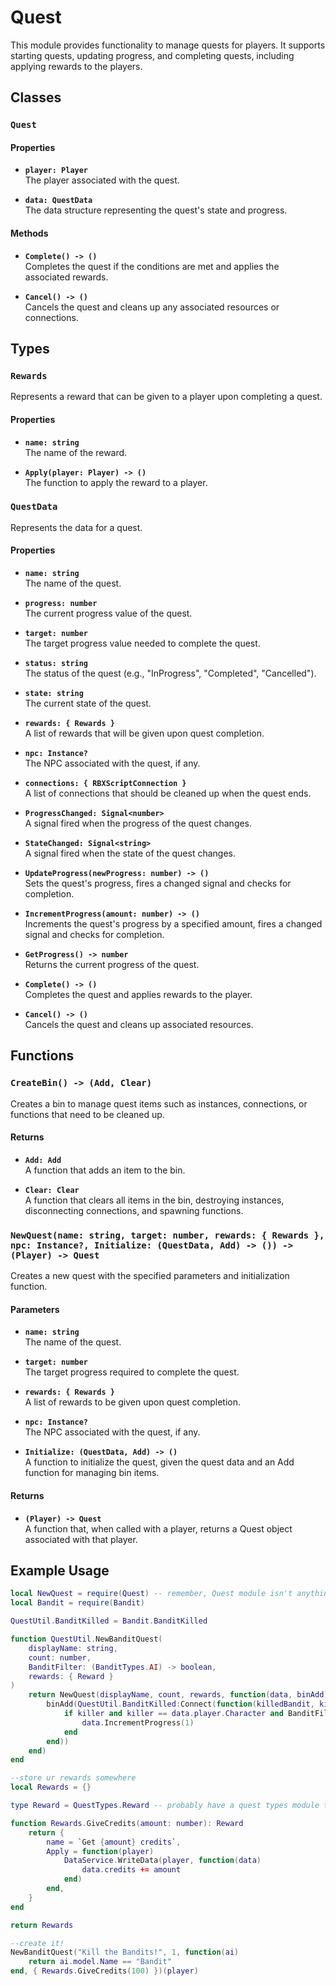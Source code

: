 # Quest

This module provides functionality to manage quests for players. It supports starting quests, updating progress, and completing quests, including applying rewards to the players.

## Classes

### `Quest`

#### Properties

- **`player: Player`**  
  The player associated with the quest.

- **`data: QuestData`**  
  The data structure representing the quest's state and progress.

#### Methods

- **`Complete() -> ()`**  
  Completes the quest if the conditions are met and applies the associated rewards.

- **`Cancel() -> ()`**  
  Cancels the quest and cleans up any associated resources or connections.

## Types

### `Rewards`

Represents a reward that can be given to a player upon completing a quest.

#### Properties

- **`name: string`**  
  The name of the reward.

- **`Apply(player: Player) -> ()`**  
  The function to apply the reward to a player.

### `QuestData`

Represents the data for a quest.

#### Properties

- **`name: string`**  
  The name of the quest.

- **`progress: number`**  
  The current progress value of the quest.

- **`target: number`**  
  The target progress value needed to complete the quest.

- **`status: string`**  
  The status of the quest (e.g., "InProgress", "Completed", "Cancelled").

- **`state: string`**  
  The current state of the quest.

- **`rewards: { Rewards }`**  
  A list of rewards that will be given upon quest completion.

- **`npc: Instance?`**  
  The NPC associated with the quest, if any.

- **`connections: { RBXScriptConnection }`**  
  A list of connections that should be cleaned up when the quest ends.

- **`ProgressChanged: Signal<number>`**  
  A signal fired when the progress of the quest changes.

- **`StateChanged: Signal<string>`**  
  A signal fired when the state of the quest changes.

- **`UpdateProgress(newProgress: number) -> ()`**  
  Sets the quest's progress, fires a changed signal and checks for completion.

- **`IncrementProgress(amount: number) -> ()`**  
  Increments the quest's progress by a specified amount, fires a changed signal and checks for completion.

- **`GetProgress() -> number`**  
  Returns the current progress of the quest.

- **`Complete() -> ()`**  
  Completes the quest and applies rewards to the player.

- **`Cancel() -> ()`**  
  Cancels the quest and cleans up associated resources.

## Functions

### `CreateBin() -> (Add, Clear)`

Creates a bin to manage quest items such as instances, connections, or functions that need to be cleaned up.

#### Returns

- **`Add: Add`**  
  A function that adds an item to the bin.

- **`Clear: Clear`**  
  A function that clears all items in the bin, destroying instances, disconnecting connections, and spawning functions.

### `NewQuest(name: string, target: number, rewards: { Rewards }, npc: Instance?, Initialize: (QuestData, Add) -> ()) -> (Player) -> Quest`

Creates a new quest with the specified parameters and initialization function.

#### Parameters

- **`name: string`**  
  The name of the quest.

- **`target: number`**  
  The target progress required to complete the quest.

- **`rewards: { Rewards }`**  
  A list of rewards to be given upon quest completion.

- **`npc: Instance?`**  
  The NPC associated with the quest, if any.

- **`Initialize: (QuestData, Add) -> ()`**  
  A function to initialize the quest, given the quest data and an Add function for managing bin items.

#### Returns

- **`(Player) -> Quest`**  
  A function that, when called with a player, returns a Quest object associated with that player.

## Example Usage

```lua
local NewQuest = require(Quest) -- remember, Quest module isn't anything fancy, its just a factory function for creating a quest.
local Bandit = require(Bandit)

QuestUtil.BanditKilled = Bandit.BanditKilled

function QuestUtil.NewBanditQuest(
	displayName: string,
	count: number,
	BanditFilter: (BanditTypes.AI) -> boolean,
	rewards: { Reward }
)
	return NewQuest(displayName, count, rewards, function(data, binAdd)
		binAdd(QuestUtil.BanditKilled:Connect(function(killedBandit, killer)
			if killer and killer == data.player.Character and BanditFilter(killedBandit) then
				data.IncrementProgress(1)
			end
		end))
	end)
end
```

```lua
--store ur rewards somewhere
local Rewards = {}

type Reward = QuestTypes.Reward -- probably have a quest types module that exports all ur quest types. this module exports a few already.

function Rewards.GiveCredits(amount: number): Reward
	return {
		name = `Get {amount} credits`,
		Apply = function(player)
			DataService.WriteData(player, function(data)
				data.credits += amount
			end)
		end,
	}
end

return Rewards
```

```lua
--create it!
NewBanditQuest("Kill the Bandits!", 1, function(ai)
	return ai.model.Name == "Bandit"
end, { Rewards.GiveCredits(100) })(player)
```